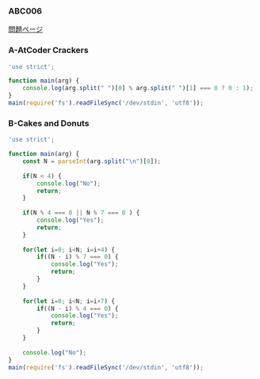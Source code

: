 ### ABC006
[問題ページ](https://atcoder.jp/contests/abc006/tasks)

### A-AtCoder Crackers
```JavaScript
'use strict';

function main(arg) {
    console.log(arg.split(" ")[0] % arg.split(" ")[1] === 0 ? 0 : 1);
}
main(require('fs').readFileSync('/dev/stdin', 'utf8'));

```

### B-Cakes and Donuts
```JavaScript
'use strict';

function main(arg) {
    const N = parseInt(arg.split("\n")[0]);
    
    if(N < 4) {
        console.log("No");
        return;
    }
    
    if(N % 4 === 0 || N % 7 === 0 ) {
        console.log("Yes");
        return;
    }
    
    for(let i=0; i<N; i=i+4) {
        if((N - i) % 7 === 0) {
            console.log("Yes");
            return;
        }
    }
    
    for(let i=0; i<N; i=i+7) {
        if((N - i) % 4 === 0) {
            console.log("Yes");
            return;
        }
    }
    
    console.log("No");
}
main(require('fs').readFileSync('/dev/stdin', 'utf8'));

```